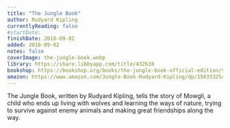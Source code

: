 ```yaml
---
title: "The Jungle Book"
author: Rudyard Kipling
currentlyReading: false
#startDate:
finishDate: 2018-09-02
added: 2018-09-02
notes: false
coverImage: the-jungle-book.webp
library: https://share.libbyapp.com/title/432638
bookshop: https://bookshop.org/books/the-jungle-book-official-edition/9781673300826
amazon: https://www.amazon.com/Jungle-Book-Rudyard-Kipling/dp/1503332543
---
```


The Jungle Book, written by Rudyard Kipling, tells the story of Mowgli, a child who ends up living with wolves and learning the ways of nature, trying to survive against enemy animals and making great friendships along the way.  
